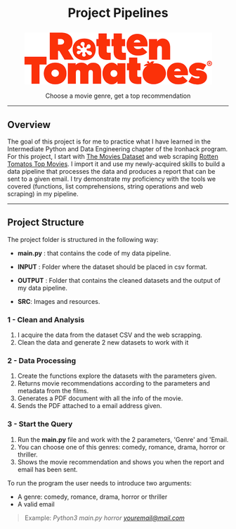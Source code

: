 # <p align="center"> Project Pipelines</p>


  <p align="center"> <img  src="https://github.com/Juliopdata/project-pipelines/blob/master/images/tomate.png"></p>


<p align="center">Choose a movie genre, get a top recommendation</p>


---

## Overview

The goal of this project is for me to practice what I have learned in the Intermediate Python and Data Engineering chapter of the Ironhack program. For this project, I start with [The Movies Dataset](https://www.kaggle.com/rounakbanik/the-movies-dataset) and web scraping [Rotten Tomatos Top Movies](https://www.rottentomatoes.com/top/). I import it and use my newly-acquired skills to build a data pipeline that processes the data and produces a report that can be sent to a given email. I try demonstrate my proficiency with the tools we covered (functions, list comprehensions, string operations and web scraping) in my pipeline.

---

## Project Structure

The project folder is structured in the following way:

* __main.py__ : that contains the code of my data pipeline.

* __INPUT__ : Folder where the dataset should be placed in csv format.

* __OUTPUT__ : Folder that contains the cleaned datasets and the output of my data pipeline.

* __SRC__: Images and resources.

### 1 - Clean and Analysis

1. I acquire the data from the dataset CSV and the web scrapping.
2. Clean the data and generate 2 new datasets to work with it

### 2 - Data Processing

1. Create the functions explore the datasets with the parameters given.
2. Returns movie recommendations according to the parameters and metadata from the films.
3. Generates a PDF document with all the info of the movie.
4. Sends the PDF attached to a email address given.

### 3 - Start the Query

1. Run the __main.py__ file and work with the 2 parameters, 'Genre' and 'Email.
2. You can choose one of this genres: comedy, romance, drama, horror or thriller.
2. Shows the movie recommendation and shows you when the report and email has been sent.

To run the program the user needs to introduce two arguments:
- A genre: comedy, romance, drama, horror or thriller
- A valid email

>Example: *Python3 main.py horror youremail@mail.com*
